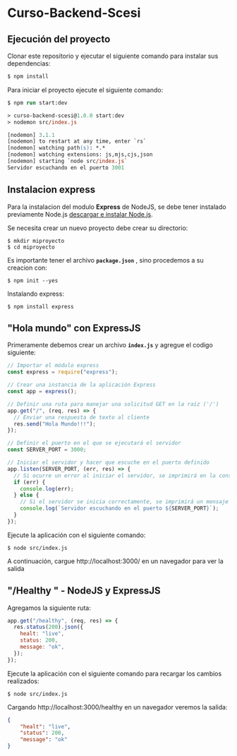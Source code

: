 # Curso-Backend-Scesi
## Ejecución del proyecto

Clonar este repositorio y ejecutar el siguiente comando para instalar sus dependencias:

```ps
$ npm install
```

Para iniciar el proyecto ejecute el siguiente comando:

```ps
$ npm run start:dev

> curso-backend-scesi@1.0.0 start:dev
> nodemon src/index.js

[nodemon] 3.1.1
[nodemon] to restart at any time, enter `rs`
[nodemon] watching path(s): *.*
[nodemon] watching extensions: js,mjs,cjs,json
[nodemon] starting `node src/index.js`
Servidor escuchando en el puerto 3001
```
## Instalacion express
Para la instalacion del modulo **Express** de NodeJS, se debe tener instalado previamente Node.js [descargar e instalar Node.js](https://nodejs.org/en/download/).

Se necesita crear un nuevo proyecto debe crear su directorio:

```console
$ mkdir miproyecto
$ cd miproyecto
```
Es importante tener el archivo **`package.json`** , sino procedemos a su creacion con:
```console
$ npm init --yes 
```
Instalando express:
```console
$ npm install express
```
## "Hola mundo" con ExpressJS

Primeramente debemos crear un archivo **`index.js`** y agregue el codigo siguiente:

```js
// Importar el módulo express
const express = require("express");

// Crear una instancia de la aplicación Express
const app = express();

// Definir una ruta para manejar una solicitud GET en la raíz ('/')
app.get("/", (req, res) => {
  // Enviar una respuesta de texto al cliente
  res.send("Hola Mundo!!!");
});

// Definir el puerto en el que se ejecutará el servidor
const SERVER_PORT = 3000;

// Iniciar el servidor y hacer que escuche en el puerto definido
app.listen(SERVER_PORT, (err, res) => {
  // Si ocurre un error al iniciar el servidor, se imprimirá en la consola
  if (err) {
    console.log(err);
  } else {
    // Si el servidor se inicia correctamente, se imprimirá un mensaje en la consola
    console.log(`Servidor escuchando en el puerto ${SERVER_PORT}`);
  }
});

```
Ejecute la aplicación con el siguiente comando:
```console
$ node src/index.js
```
A continuación, cargue http://localhost:3000/ en un navegador para ver la salida

## "/Healthy " - NodeJS y ExpressJS
Agregamos la siguiente ruta:

```js
app.get("/healthy", (req, res) => {
  res.status(200).json({
    healt: "live",
    status: 200,
    message: "ok",
  });
});
```
Ejecute la aplicación con el siguiente comando para recargar los cambios realizados:
```console
$ node src/index.js
```
Cargando http://localhost:3000/healthy en un navegador veremos la salida:
```json
{
    "healt": "live",
    "status": 200,
    "message": "ok"
}
```